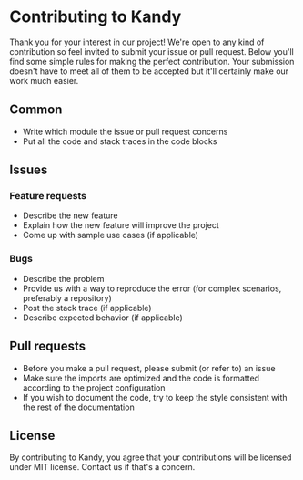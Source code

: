 # Contributing to Kandy

Thank you for your interest in our project!
We're open to any kind of contribution so feel invited to submit your issue or pull request.
Below you'll find some simple rules for making the perfect contribution.
Your submission doesn't have to meet all of them to be accepted but it'll certainly make our work much easier.

## Common

* Write which module the issue or pull request concerns
* Put all the code and stack traces in the code blocks

## Issues

### Feature requests

* Describe the new feature
* Explain how the new feature will improve the project
* Come up with sample use cases (if applicable)

### Bugs

* Describe the problem
* Provide us with a way to reproduce the error (for complex scenarios, preferably a repository)
* Post the stack trace (if applicable)
* Describe expected behavior (if applicable)

## Pull requests

* Before you make a pull request, please submit (or refer to) an issue
* Make sure the imports are optimized and the code is formatted according to the project configuration
* If you wish to document the code, try to keep the style consistent with the rest of the documentation

## License
By contributing to Kandy, you agree that your contributions will be licensed under MIT license.
Contact us if that's a concern.